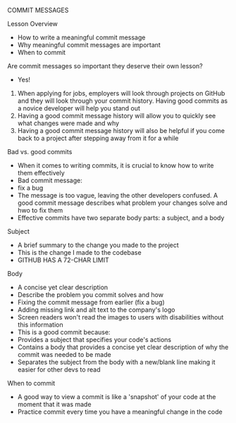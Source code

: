 COMMIT MESSAGES

Lesson Overview
 * How to write a meaningful commit message
 * Why meaningful commit messages are important
 * When to commit

Are commit messages so important they deserve their own lesson?
 - Yes!
  1. When applying for jobs, employers will look through projects on GitHub and they will look through your commit history. Having good commits as a novice developer will help you stand out
  2. Having a good commit message history will allow you to quickly see what changes were made and why
  3. Having a good commit message history will also be helpful if you come back to a project after stepping away from it for a while

Bad vs. good commits
 - When it comes to writing commits, it is crucial to know how to write them effectively
 - Bad commit message:
  - fix a bug
  - The message is too vague, leaving the other developers confused. A good commit message describes what problem your changes solve and hwo to fix them
 - Effective commits have two separate body parts: a subject, and a body

Subject
 - A brief summary to the change you made to the project
  - This is the change I made to the codebase
  - GITHUB HAS A 72-CHAR LIMIT

Body
 - A concise yet clear description
  - Describe the problem you commit solves and how
  - Fixing the commit message from earlier (fix a bug)
   - Adding missing link and alt text to the company's logo
   - Screen readers won't read the images to users with disabilities without this information
 - This is a good commit because:
  - Provides a subject that specifies your code's actions
  - Contains a body that provides a concise yet clear description of why the commit was needed to be made
  - Separates the subject from the body with a new/blank line making it easier for other devs to read


When to commit
 - A good way to view a commit is like a 'snapshot' of your code at the moment that it was made
 - Practice commit every time you have a meaningful change in the code